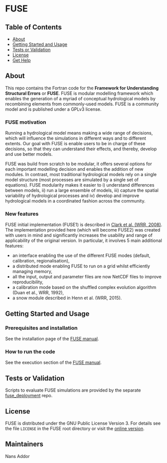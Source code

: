 # FUSE

## Table of Contents

- [About](#about)
- [Getting Started and Usage](#getting_started_and_usage)
- [Tests or Validation](#tests)
- [License](#license)
- [Get Help](#help)


## About <a name = "about"></a>

This repo contains the Fortran code for the **Framework for Understanding Structural Errors** or **FUSE**. FUSE is modular modelling framework which enables the generation of a myriad of conceptual hydrological models by recombining elements from commonly-used models. FUSE is a community model and is published under a GPLv3 license.

### FUSE motivation

Running a hydrological model means making a wide range of decisions, which will influence the simulations in different ways and to different extents. Our goal with FUSE is enable users to be in charge of these decisions, so that they can understand their effects, and thereby, develop and use better models.

FUSE was build from scratch to be modular, it offers several options for each important modelling decision and enables the addition of new modules. In contrast, most traditional hydrological models rely on a single model structure (most processes are simulated by a single set of equations). FUSE modularity makes it easier to i) understand differences between models, ii) run a large ensemble of models, iii) capture the spatial variability of hydrological processes and iv) develop and improve hydrological models in a coordinated fashion across the community.

### New features

FUSE initial implementation (FUSE1) is described in [Clark et al. (WRR, 2008)](http://dx.doi.org/10.1029/2007WR006735). The implementation provided here (which will become FUSE2) was created with users in mind and significantly increases the usability and range of applicability of the original version. In particular, it involves 5 main additional features:

- an interface enabling the use of the different FUSE modes (default, calibration, regionalisation),
- a distributed mode enabling FUSE to run on a grid whilst efficiently managing memory,
- all the input, output and parameter files are now NetCDF files to improve reproducibility,
- a calibration mode based on the shuffled complex evolution algorithm (Duan et al., WRR, 1992),
- a snow module described in Henn et al. (WRR, 2015).


## Getting Started and Usage <a name = "#getting_started_and_usage"></a>

### Prerequisites and installation

See the installation page of the [FUSE manual](https://naddor.github.io/fuse/).

### How to run the code

See the execution section of the [FUSE manual](https://naddor.github.io/fuse/).

## Tests or Validation<a name = "tests"></a>

Scripts to evaluate FUSE simulations are provided by the separate [fuse_deployment](https://github.com/fathom-global/fuse_deployments) repo.

## License <a name = "license"></a>

FUSE is distributed under the GNU Public License Version 3. For details see the file `LICENSE` in the FUSE root directory or visit the [online version](http://www.gnu.org/licenses/gpl-3.0.html).

## Maintainers<a name = "help"></a>

Nans Addor
